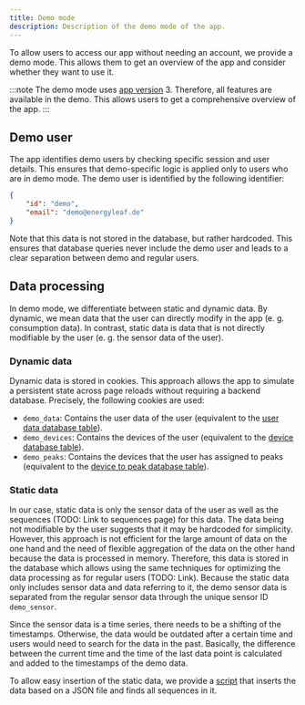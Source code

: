 ```yaml
---
title: Demo mode
description: Description of the demo mode of the app.
---
```


To allow users to access our app without needing an account, we provide a demo mode. This allows them to get an overview of the app and consider whether they want to use it.

:::note
The demo mode uses [app version](/web/app-versions/) 3. Therefore, all features are available in the demo. This allows users to get a comprehensive overview of the app.
:::

## Demo user

The app identifies demo users by checking specific session and user details. This ensures that demo-specific logic is applied only to users who are in demo mode. The demo user is identified by the following identifier:

```json
{
    "id": "demo",
    "email": "demo@energyleaf.de"
}
```

Note that this data is not stored in the database, but rather hardcoded. This ensures that database queries never include the demo user and leads to a clear separation between demo and regular users.

## Data processing

In demo mode, we differentiate between static and dynamic data. By dynamic, we mean data that the user can directly modify in the app (e. g. consumption data). In contrast, static data is data that is not directly modifiable by the user (e. g. the sensor data of the user).

### Dynamic data

Dynamic data is stored in cookies. This approach allows the app to simulate a persistent state across page reloads without requiring a backend database. Precisely, the following cookies are used:

- `demo_data`: Contains the user data of the user (equivalent to the [user data database table](/general/database/#user-data-table)).
- `demo_devices`: Contains the devices of the user (equivalent to the [device database table](/general/database/#device-table)).
- `demo_peaks`: Contains the devices that the user has assigned to peaks (equivalent to the [device to peak database table](/general/database/#device-to-peak-table)).

### Static data

In our case, static data is only the sensor data of the user as well as the sequences (TODO: Link to sequences page) for this data. The data being not modifiable by the user suggests that it may be hardcoded for simplicity. However, this approach is not efficient for the large amount of data on the one hand and the need of flexible aggregation of the data on the other hand because the data is processed in memory. Therefore, this data is stored in the database which allows using the same techniques for optimizing the data processing as for regular users (TODO: Link). Because the static data only includes sensor data and data referring to it, the demo sensor data is separated from the regular sensor data through the unique sensor ID `demo_sensor`.

Since the sensor data is a time series, there needs to be a shifting of the timestamps. Otherwise, the data would be outdated after a certain time and users would need to search for the data in the past. Basically, the difference between the current time and the time of the last data point is calculated and added to the timestamps of the demo data.

To allow easy insertion of the static data, we provide a [script](/general/scripts#addDemoData) that inserts the data based on a JSON file and finds all sequences in it.
